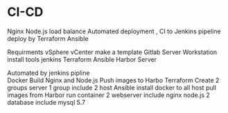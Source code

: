 # CI-CD
Nginx Node.js load balance Automated deployment , CI to Jenkins pipeline deploy by Terraform Ansible

Requirments
  vSphere
  vCenter
    make a template
  Gitlab Server
  Workstation
    install tools
      jenkins
      Terraform
      Ansible
  Harbor Server
  
Automated by jenkins pipline  
  Docker
    Build Nginx and Node.js 
    Push images to Harbo
  Terraform
    Create 2 groups server
    1 group include 2 host
  Ansible
    install docker to all host
    pull images from Harbor
    run container 
      2 webserver include nginx node.js
      2 database include mysql 5.7
  
